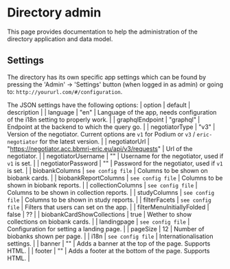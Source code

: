 # Directory admin

This page provides documentation to help the administration of the directory application and data model.

## Settings

The directory has its own specific app settings which can be found by pressing the  'Admin' -> 'Settings' button (when logged in as admin) or going to: `http://yoururl.com/#/configuration`.

The JSON settings have the following options:
| option | default | description |
| language | "en" | Language of the app, needs configuration of the i18n setting to properly work. |
| graphqlEndpoint | "graphql" | Endpoint at the backend to which the query go. |
| negotiatorType | "v3" | Version of the negotiator. Current options are `v1` for Podium or `v3` / `eric-negotiator` for the latest version. |
| negotiatorUrl | "https://negotiator.acc.bbmri-eric.eu/api/v3/requests" | Url of the negotiator. |
| negotiatorUsername | "" | Username for the negotiator, used if `v1` is set. |
| negotiatorPassword | "" | Password for the negotiator, used if `v1` is set. |
| biobankColumns | `see config file` | Columns to be shown on biobank cards. |
| biobankReportColumns | `see config file` | Columns to be shown in biobank reports. |
| collectionColumns | `see config file` | Columns to be shown in collection reports. |
| studyColumns | `see config file` | Columns to be shown in study reports. |
| filterFacets | `see config file` | Filters that users can set on the app. |
| filterMenuInitiallyFolded | false | ?? |
| biobankCardShowCollections | true | Wether to show collections on biobank cards. |
| landingpage | `see config file` | Configuration for setting a landing page. |
| pageSize | 12 | Number of biobanks shown per page. |
| i18n | `see config file` | Internationalisation settings. |
| banner | "" | Adds a banner at the top of the page. Supports HTML. |
| footer | "" | Adds a footer at the bottom of the page. Supports HTML. |
